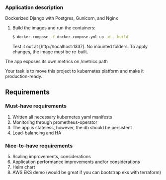 ### Application description

Dockerized Django with Postgres, Gunicorn, and Nginx

1. Build the images and run the containers:

    ```sh
    $ docker-compose -f docker-compose.yml up -d --build
    ```

    Test it out at [http://localhost:1337]. No mounted folders. To apply changes, the image must be re-built.

The app exposes its own metrics on /metrics path


Your task is to move this project to kubernetes platform and make it production-ready.

## Requirements
### Must-have requirements

1. Written all necessary kubernetes yaml manifests
2. Monitoring through prometheus-operator
3. The app is stateless, however, the db should be persistent
4. Load-balancing and HA

### Nice-to-have requirements

5. Scaling improvements, considerations
6. Application performance improvements and/or considerations
7. Helm chart
8. AWS EKS demo (would be great if you can bootstrap eks with terraform) 
